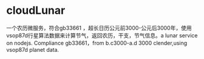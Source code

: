 # cloudLunar
一个农历微服务，符合gb33661 ，超长日历公元前3000-公元后3000年，使用vsop87d行星算法数据来计算节气，返回农历，干支，节气信息。a lunar service on nodejs. Compliance gb33661，from b.c3000-a.d 3000 clender,using vsop87d planet data.
